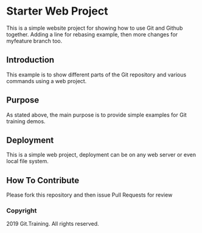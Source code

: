 # Starter Web Project

This is a simple website project for showing how to use Git and Github together.  Adding a line for rebasing example, then more changes for myfeature branch too.

## Introduction

This example is to show different parts of the Git repository and various commands using a web project.

## Purpose

As stated above, the main purpose is to provide simple examples for Git training demos.

## Deployment

This is a simple web project, deployment can be on any web server or even local file system.

## How To Contribute

Please fork this repository and then issue Pull Requests for review

### Copyright

2019 Git.Training. All rights reserved.